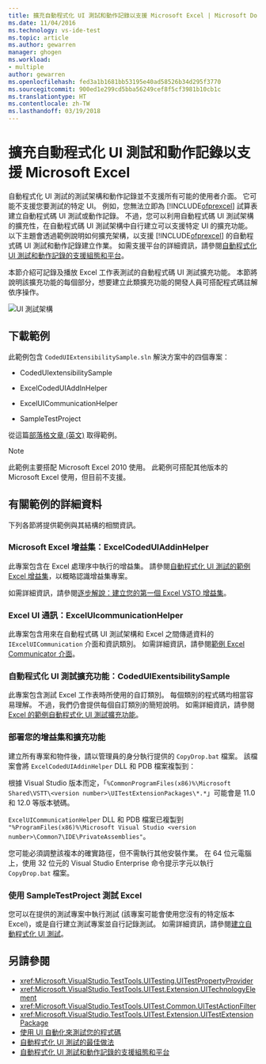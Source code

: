 ```yaml
---
title: 擴充自動程式化 UI 測試和動作記錄以支援 Microsoft Excel | Microsoft Docs
ms.date: 11/04/2016
ms.technology: vs-ide-test
ms.topic: article
ms.author: gewarren
manager: ghogen
ms.workload:
- multiple
author: gewarren
ms.openlocfilehash: fed3a1b1681bb53195e40ad58526b34d295f3770
ms.sourcegitcommit: 900ed1e299cd5bba56249cef8f5cf3981b10cb1c
ms.translationtype: HT
ms.contentlocale: zh-TW
ms.lasthandoff: 03/19/2018
---
```

# <a name="extend-coded-ui-tests-and-action-recordings-to-support-microsoft-excel"></a>擴充自動程式化 UI 測試和動作記錄以支援 Microsoft Excel

自動程式化 UI 測試的測試架構和動作記錄並不支援所有可能的使用者介面。 它可能不支援您要測試的特定 UI。 例如，您無法立即為 [!INCLUDE[ofprexcel](../test/includes/ofprexcel_md.md)] 試算表建立自動程式碼 UI 測試或動作記錄。 不過，您可以利用自動程式碼 UI 測試架構的擴充性，在自動程式碼 UI 測試架構中自行建立可以支援特定 UI 的擴充功能。 以下主題會透過範例說明如何擴充架構，以支援 [!INCLUDE[ofprexcel](../test/includes/ofprexcel_md.md)] 的自動程式碼 UI 測試和動作記錄建立作業。 如需支援平台的詳細資訊，請參閱[自動程式化 UI 測試和動作記錄的支援組態和平台](../test/supported-configurations-and-platforms-for-coded-ui-tests-and-action-recordings.md)。

本節介紹可記錄及播放 Excel 工作表測試的自動程式碼 UI 測試擴充功能。 本節將說明該擴充功能的每個部分，想要建立此類擴充功能的開發人員可搭配程式碼註解依序操作。

![UI 測試架構](../test/media/ui_testarch.png)

## <a name="download-the-sample"></a>下載範例

此範例包含 `CodedUIExtensibilitySample.sln` 解決方案中的四個專案：

-   CodedUIextensibilitySample

-   ExcelCodedUIAddInHelper

-   ExcelUICommunicationHelper

-   SampleTestProject

從這篇[部落格文章 (英文)](https://blogs.msdn.microsoft.com/gautamg/2010/01/05/3-introducing-sample-excel-extension/) 取得範例。

> [!NOTE]
> 此範例主要搭配 Microsoft Excel 2010 使用。 此範例可搭配其他版本的 Microsoft Excel 使用，但目前不支援。

## <a name="details-about-the-sample"></a>有關範例的詳細資料

下列各節將提供範例與其結構的相關資訊。

### <a name="microsoft-excel-add-in-excelcodeduiaddinhelper"></a>Microsoft Excel 增益集：ExcelCodedUIAddinHelper
 此專案包含在 Excel 處理序中執行的增益集。 請參閱[自動程式化 UI 測試的範例 Excel 增益集](../test/sample-excel-add-in-for-coded-ui-testing.md)，以概略認識增益集專案。

 如需詳細資訊，請參閱[逐步解說：建立您的第一個 Excel VSTO 增益集](http://msdn.microsoft.com/Library/a855e2be-3ecf-4112-a7f5-ec0f7fad3b5f)。

### <a name="excel-ui-communication-exceluicommunicationhelper"></a>Excel UI 通訊：ExcelUIcommunicationHelper
 此專案包含用來在自動程式碼 UI 測試架構和 Excel 之間傳遞資料的 `IExcelUICommunication` 介面和資訊類別。 如需詳細資訊，請參閱[範例 Excel Communicator 介面](../test/sample-excel-communicator-interface.md)。

### <a name="coded-ui-test-extension-codeduiexentsibilitysample"></a>自動程式化 UI 測試擴充功能：CodedUIExentsibilitySample
 此專案包含測試 Excel 工作表時所使用的自訂類別。 每個類別的程式碼均相當容易理解。 不過，我們仍會提供每個自訂類別的簡短說明。 如需詳細資訊，請參閱 [Excel 的範例自動程式化 UI 測試擴充功能](../test/sample-coded-ui-test-extension-for-excel.md)。

### <a name="deploying-your-add-in-and-extension"></a>部署您的增益集和擴充功能
 建立所有專案和物件後，請以管理員的身分執行提供的 `CopyDrop.bat` 檔案。 該檔案會將 `ExcelCodedUIAddinHelper` DLL 和 PDB 檔案複製到：

 根據 Visual Studio 版本而定，「`%CommonProgramFiles(x86)%\Microsoft Shared\VSTT\<version number>\UITestExtensionPackages\*.*`」可能會是 11.0 和 12.0 等版本號碼。

 `ExcelUICommunicationHelper` DLL 和 PDB 檔案已複製到 `"%ProgramFiles(x86)%\Microsoft Visual Studio <version number>\Common7\IDE\PrivateAssemblies"`。

 您可能必須調整該複本的確實路徑，但不需執行其他安裝作業。 在 64 位元電腦上，使用 32 位元的 Visual Studio Enterprise 命令提示字元以執行 `CopyDrop.bat` 檔案。

### <a name="testing-excel-with-the-sampletestproject"></a>使用 SampleTestProject 測試 Excel

您可以在提供的測試專案中執行測試 (該專案可能會使用您沒有的特定版本 Excel)，或是自行建立測試專案並自行記錄測試。 如需詳細資訊，請參閱[建立自動程式化 UI 測試](../test/use-ui-automation-to-test-your-code.md)。

## <a name="see-also"></a>另請參閱

- <xref:Microsoft.VisualStudio.TestTools.UITesting.UITestPropertyProvider>
- <xref:Microsoft.VisualStudio.TestTools.UITest.Extension.UITechnologyElement>
- <xref:Microsoft.VisualStudio.TestTools.UITest.Common.UITestActionFilter>
- <xref:Microsoft.VisualStudio.TestTools.UITest.Extension.UITestExtensionPackage>
- [使用 UI 自動化來測試您的程式碼](../test/use-ui-automation-to-test-your-code.md)
- [自動程式化 UI 測試的最佳做法](../test/best-practices-for-coded-ui-tests.md)
- [自動程式化 UI 測試和動作記錄的支援組態和平台](../test/supported-configurations-and-platforms-for-coded-ui-tests-and-action-recordings.md)
